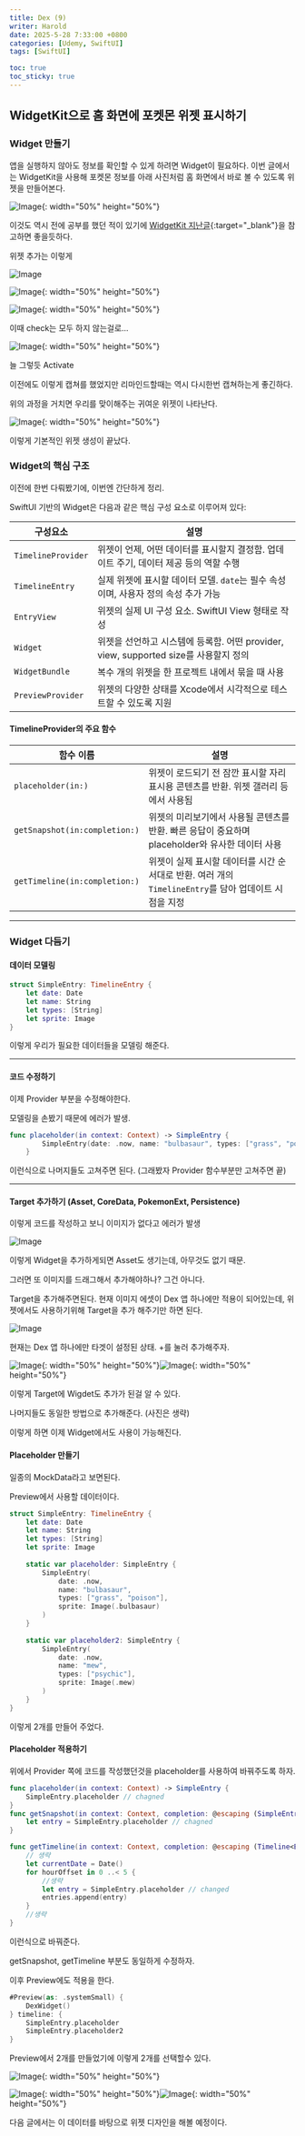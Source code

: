 ```yaml
---
title: Dex (9)
writer: Harold
date: 2025-5-28 7:33:00 +0800
categories: [Udemy, SwiftUI]
tags: [SwiftUI]

toc: true
toc_sticky: true
---
```


## WidgetKit으로 홈 화면에 포켓몬 위젯 표시하기

### Widget 만들기

앱을 실행하지 않아도 정보를 확인할 수 있게 하려면 Widget이 필요하다.
이번 글에서는 WidgetKit을 사용해 포켓몬 정보를 아래 사진처럼 홈 화면에서 바로 볼 수 있도록 위젯을 만들어본다.

![Image](https://github.com/user-attachments/assets/a4192862-927c-4f34-b832-f8e8d887acc3){: width="50%" height="50%"}

이것도 역시 전에 공부를 했던 적이 있기에 [WidgetKit 지난글](https://haroldfromk.github.io/categories/widgetkit/){:target="_blank"}을 참고하면 좋을듯하다.

위젯 추가는 이렇게

![Image](https://github.com/user-attachments/assets/80313c60-b013-4667-a78a-34ab1d56d310)

![Image](https://github.com/user-attachments/assets/2a366014-a635-496b-846d-6a73e30419f0){: width="50%" height="50%"}

![Image](https://github.com/user-attachments/assets/d61783a4-ef6a-4373-897a-73025ca80079){: width="50%" height="50%"}

이때 check는 모두 하지 않는걸로...

![Image](https://github.com/user-attachments/assets/ecd04183-694a-4ac6-8724-91f568832727){: width="50%" height="50%"}

늘 그렇듯 Activate

이전에도 이렇게 캡쳐를 했었지만 리마인드할때는 역시 다시한번 캡쳐하는게 좋긴하다.

위의 과정을 거치면 우리를 맞이해주는 귀여운 위젯이 나타난다.

![Image](https://github.com/user-attachments/assets/b6c2adbb-d13d-404a-bb3d-636c3c7fcad9){: width="50%" height="50%"}

이렇게 기본적인 위젯 생성이 끝났다.

### Widget의 핵심 구조

이전에 한번 다뤄봤기에, 이번엔 간단하게 정리.

SwiftUI 기반의 Widget은 다음과 같은 핵심 구성 요소로 이루어져 있다:

| 구성요소            | 설명 |
|---------------------|------|
| `TimelineProvider`  | 위젯이 언제, 어떤 데이터를 표시할지 결정함. 업데이트 주기, 데이터 제공 등의 역할 수행 |
| `TimelineEntry`     | 실제 위젯에 표시할 데이터 모델. `date`는 필수 속성이며, 사용자 정의 속성 추가 가능 |
| `EntryView`         | 위젯의 실제 UI 구성 요소. SwiftUI View 형태로 작성 |
| `Widget`            | 위젯을 선언하고 시스템에 등록함. 어떤 provider, view, supported size를 사용할지 정의 |
| `WidgetBundle`      | 복수 개의 위젯을 한 프로젝트 내에서 묶을 때 사용 |
| `PreviewProvider`   | 위젯의 다양한 상태를 Xcode에서 시각적으로 테스트할 수 있도록 지원 |

#### TimelineProvider의 주요 함수

| 함수 이름                        | 설명 |
|----------------------------------|------|
| `placeholder(in:)`              | 위젯이 로드되기 전 잠깐 표시할 자리 표시용 콘텐츠를 반환. 위젯 갤러리 등에서 사용됨 |
| `getSnapshot(in:completion:)`   | 위젯의 미리보기에서 사용될 콘텐츠를 반환. 빠른 응답이 중요하며 placeholder와 유사한 데이터 사용 |
| `getTimeline(in:completion:)`   | 위젯이 실제 표시할 데이터를 시간 순서대로 반환. 여러 개의 `TimelineEntry`를 담아 업데이트 시점을 지정 

---

### Widget 다듬기

#### 데이터 모델링

```swift
struct SimpleEntry: TimelineEntry {
    let date: Date
    let name: String
    let types: [String]
    let sprite: Image
}
```

이렇게 우리가 필요한 데이터들을 모델링 해준다.

---

#### 코드 수정하기

이제 Provider 부분을 수정해야한다.

모델링을 손봤기 때문에 에러가 발생.

```swift
func placeholder(in context: Context) -> SimpleEntry {
        SimpleEntry(date: .now, name: "bulbasaur", types: ["grass", "poison"], sprite: Image(.bulbasaur))
    }
```

이런식으로 나머지들도 고쳐주면 된다. (그래봤자 Provider 함수부분만 고쳐주면 끝)

---

#### Target 추가하기 (Asset, CoreData, PokemonExt, Persistence)

이렇게 코드를 작성하고 보니 이미지가 없다고 에러가 발생

![Image](https://github.com/user-attachments/assets/c3caa714-ea20-4373-abc6-cee1fd8cadad)

이렇게 Widget을 추가하게되면 Asset도 생기는데, 아무것도 없기 때문.

그러면 또 이미지를 드래그해서 추가해야하나? 그건 아니다.

Target을 추가해주면된다. 현재 이미지 에셋이 Dex 앱 하나에만 적용이 되어있는데, 위젯에서도 사용하기위해 Target을 추가 해주기만 하면 된다.

![Image](https://github.com/user-attachments/assets/5d0fd4d8-5d04-468a-90e5-d840920be95f)

현재는 Dex 앱 하나에만 타겟이 설정된 상태. +를 눌러 추가해주자.

![Image](https://github.com/user-attachments/assets/7381bdef-f100-45d3-8d68-5aa1f0cdd17a){: width="50%" height="50%"}![Image](https://github.com/user-attachments/assets/2d23e027-e484-48a6-82ef-a7f4d9b57f14){: width="50%" height="50%"}

이렇게 Target에 Wigdet도 추가가 된걸 알 수 있다.

나머지들도 동일한 방법으로 추가해준다. (사진은 생략)

이렇게 하면 이제 Widget에서도 사용이 가능해진다.

#### Placeholder 만들기

일종의 MockData라고 보면된다.

Preview에서 사용할 데이터이다.

```swift
struct SimpleEntry: TimelineEntry {
    let date: Date
    let name: String
    let types: [String]
    let sprite: Image
    
    static var placeholder: SimpleEntry {
        SimpleEntry(
            date: .now,
            name: "bulbasaur",
            types: ["grass", "poison"],
            sprite: Image(.bulbasaur)
        )
    }
    
    static var placeholder2: SimpleEntry {
        SimpleEntry(
            date: .now,
            name: "mew",
            types: ["psychic"],
            sprite: Image(.mew)
        )
    }
}
```

이렇게 2개를 만들어 주었다.

#### Placeholder 적용하기

위에서 Provider 쪽에 코드를 작성했던것을 placeholder를 사용하여 바꿔주도록 하자.

```swift
func placeholder(in context: Context) -> SimpleEntry {
    SimpleEntry.placeholder // chagned
}
func getSnapshot(in context: Context, completion: @escaping (SimpleEntry) -> ()) {
    let entry = SimpleEntry.placeholder // chagned
}

func getTimeline(in context: Context, completion: @escaping (Timeline<Entry>) -> ()) {
    // 생략
    let currentDate = Date()
    for hourOffset in 0 ..< 5 {
        //생략
        let entry = SimpleEntry.placeholder // changed
        entries.append(entry)
    }
    //생략
}
```

이런식으로 바꿔준다.

getSnapshot, getTimeline 부분도 동일하게 수정하자.

이후 Preview에도 적용을 한다.

```swift
#Preview(as: .systemSmall) {
    DexWidget()
} timeline: {
    SimpleEntry.placeholder
    SimpleEntry.placeholder2
}
```

Preview에서 2개를 만들었기에 이렇게 2개를 선택할수 있다.

![Image](https://github.com/user-attachments/assets/e2765142-8a87-4fc1-b190-aab3ba9e9b4b){: width="50%" height="50%"}


![Image](https://github.com/user-attachments/assets/6b935ce9-18d8-4dd8-8fd0-5b5c0cde5cd1){: width="50%" height="50%"}![Image](https://github.com/user-attachments/assets/bd994d7e-3e70-4eff-881e-ade077e2261b){: width="50%" height="50%"}


다음 글에서는 이 데이터를 바탕으로 위젯 디자인을 해볼 예정이다.